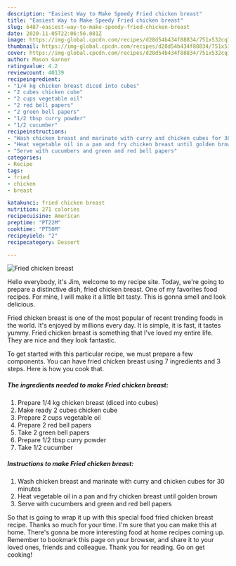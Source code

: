 ```yaml
---
description: "Easiest Way to Make Speedy Fried chicken breast"
title: "Easiest Way to Make Speedy Fried chicken breast"
slug: 6487-easiest-way-to-make-speedy-fried-chicken-breast
date: 2020-11-05T22:06:56.081Z
image: https://img-global.cpcdn.com/recipes/d28d54b434f88834/751x532cq70/fried-chicken-breast-recipe-main-photo.jpg
thumbnail: https://img-global.cpcdn.com/recipes/d28d54b434f88834/751x532cq70/fried-chicken-breast-recipe-main-photo.jpg
cover: https://img-global.cpcdn.com/recipes/d28d54b434f88834/751x532cq70/fried-chicken-breast-recipe-main-photo.jpg
author: Mason Garner
ratingvalue: 4.2
reviewcount: 40139
recipeingredient:
- "1/4 kg chicken breast diced into cubes"
- "2 cubes chicken cube"
- "2 cups vegetable oil"
- "2 red bell papers"
- "2 green bell papers"
- "1/2 tbsp curry powder"
- "1/2 cucumber"
recipeinstructions:
- "Wash chicken breast and marinate with curry and chicken cubes for 30 minutes"
- "Heat vegetable oil in a pan and fry chicken breast until golden brown"
- "Serve with cucumbers and green and red bell papers"
categories:
- Recipe
tags:
- fried
- chicken
- breast

katakunci: fried chicken breast 
nutrition: 271 calories
recipecuisine: American
preptime: "PT22M"
cooktime: "PT50M"
recipeyield: "2"
recipecategory: Dessert

---
```



![Fried chicken breast](https://img-global.cpcdn.com/recipes/d28d54b434f88834/751x532cq70/fried-chicken-breast-recipe-main-photo.jpg)

Hello everybody, it's Jim, welcome to my recipe site. Today, we're going to prepare a distinctive dish, fried chicken breast. One of my favorites food recipes. For mine, I will make it a little bit tasty. This is gonna smell and look delicious.

Fried chicken breast is one of the most popular of recent trending foods in the world. It's enjoyed by millions every day. It is simple, it is fast, it tastes yummy. Fried chicken breast is something that I've loved my entire life. They are nice and they look fantastic.




To get started with this particular recipe, we must prepare a few components. You can have fried chicken breast using 7 ingredients and 3 steps. Here is how you cook that.

<!--inarticleads1-->

##### The ingredients needed to make Fried chicken breast:

1. Prepare 1/4 kg chicken breast (diced into cubes)
1. Make ready 2 cubes chicken cube
1. Prepare 2 cups vegetable oil
1. Prepare 2 red bell papers
1. Take 2 green bell papers
1. Prepare 1/2 tbsp curry powder
1. Take 1/2 cucumber




<!--inarticleads2-->

##### Instructions to make Fried chicken breast:

1. Wash chicken breast and marinate with curry and chicken cubes for 30 minutes
1. Heat vegetable oil in a pan and fry chicken breast until golden brown
1. Serve with cucumbers and green and red bell papers




So that is going to wrap it up with this special food fried chicken breast recipe. Thanks so much for your time. I'm sure that you can make this at home. There's gonna be more interesting food at home recipes coming up. Remember to bookmark this page on your browser, and share it to your loved ones, friends and colleague. Thank you for reading. Go on get cooking!
